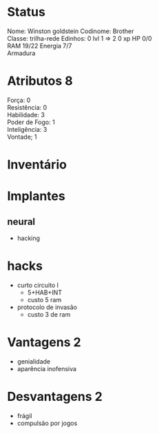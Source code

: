 # Status
Nome: Winston goldstein
Codinome: Brother  
Classe: trilha-rede
Edinhos: 0
lvl 1 => 2
0 xp
HP 0/0   
RAM 19/22
Energia 7/7   
Armadura    

# Atributos 8
Força: 0   
Resistência: 0  
Habilidade: 3  
Poder de Fogo: 1   
Inteligência: 3  
Vontade; 1   

# Inventário


# Implantes 
## neural
- hacking

# hacks
- curto circuito I
	- 5+HAB+INT
	- custo 5 ram
- protocolo de invasão
	- custo 3 de ram

# Vantagens 2 
- genialidade
- aparência inofensiva

# Desvantagens 2
- frágil
- compulsão por jogos

